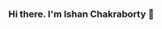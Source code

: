 ### Hi there. I'm Ishan Chakraborty 👋

<!--
**IshanChakrabortyYT/IshanChakrabortyYT** is a ✨ _special_ ✨ repository because its `README.md` (this file) appears on your GitHub profile.

Here are some ideas to get you started:

- ⚡ I love Programming, Data Science, and Gaming
- 🔭 I’m currently working on Marketing and Data Science @Katonic.ai
- 🌱 I’m currently learning OpenCV, Python, Streamlit, C#, Unity 3D.
- 📫 How to find me: 
  - :bulb: [Medium articles](https://medium.com/@ishan.chakraborty)
  - :office: [LinkedIn](https://www.linkedin.com/in/ishan-chakraborty-0085571a1)
  - :YouTube: [YouTube](https://www.youtube.com/channel/UCl8Kbt3lH-LJ04qGeRScyhQ)
- ⚡ Fun fact: Subscribe me in my YouTube Channel - [IshanGaming(ishanrock1234)](https://www.youtube.com/channel/UCl8Kbt3lH-LJ04qGeRScyhQ)
- 🤔 I’m looking for help with ... Data Science Career.

[![Ishan Chakraborty's github stats](https://github-readme-stats.vercel.app/api?username=IshanChakrabortyYT&count_private=true&show_icons=true&theme=radical&hide_rank=false)](https://github.com/IshanChakrabortyYT/IshanChakrabortyYT)

[![Top Langs](https://github-readme-stats.vercel.app/api/top-langs/?username=ShaileshKumar97&layout=compact&langs_count=20)](https://github.com/ShaileshKumar97/github-readme-stats)
-->
